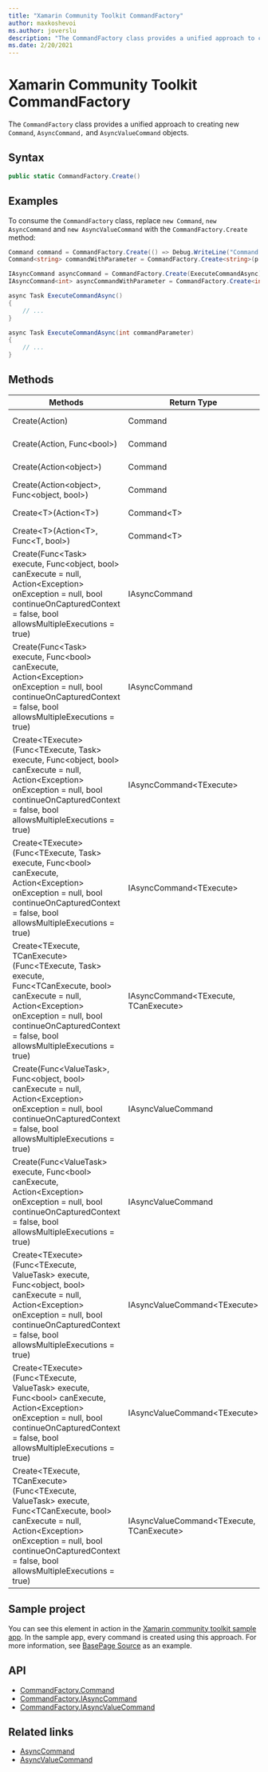 ```yaml
---
title: "Xamarin Community Toolkit CommandFactory"
author: maxkoshevoi
ms.author: joverslu
description: "The CommandFactory class provides a unified approach to creating new Command, AsyncCommand, and AsyncValueCommand objects."
ms.date: 2/20/2021
---
```


# Xamarin Community Toolkit CommandFactory

The `CommandFactory` class provides a unified approach to creating new `Command`, `AsyncCommand,` and `AsyncValueCommand` objects.

## Syntax

```csharp
public static CommandFactory.Create()
```

## Examples

To consume the `CommandFactory` class, replace `new Command`, `new AsyncCommand` and `new AsyncValueCommand` with the `CommandFactory.Create` method:

```csharp
Command command = CommandFactory.Create(() => Debug.WriteLine("Command executed"));
Command<string> commandWithParameter = CommandFactory.Create<string>(p => Debug.WriteLine("Command executed: {0}", p));

IAsyncCommand asyncCommand = CommandFactory.Create(ExecuteCommandAsync)
IAsyncCommand<int> asyncCommandWithParameter = CommandFactory.Create<int>(ExecuteCommandAsync)

async Task ExecuteCommandAsync()
{
    // ...
}

async Task ExecuteCommandAsync(int commandParameter)
{
    // ...
}
```

## Methods

| Methods | Return Type | Description |
| -- | -- | -- |
| Create(Action) | Command | Initializes Xamarin.Forms.Command. |
| Create(Action, Func&lt;bool&gt;) | Command | Initializes Xamarin.Forms.Command. |
| Create(Action&lt;object&gt;) | Command | Initializes Xamarin.Forms.Command. |
| Create(Action&lt;object&gt;, Func&lt;object, bool&gt;) | Command | Initializes Xamarin.Forms.Command. |
| Create&lt;T&gt;(Action&lt;T&gt;) | Command&lt;T&gt; | Initializes Xamarin.Forms.Command&lt;T&gt;. |
| Create&lt;T&gt;(Action&lt;T&gt;, Func&lt;T, bool&gt;) | Command&lt;T&gt; | Initializes Xamarin.Forms.Command&lt;T&gt;. |
| Create(Func&lt;Task&gt; execute, Func&lt;object, bool&gt; canExecute = null, Action&lt;Exception&gt; onException = null, bool continueOnCapturedContext = false, bool allowsMultipleExecutions = true) | IAsyncCommand | Initializes a new instance of IAsyncCommand. |
| Create(Func&lt;Task&gt; execute, Func&lt;bool&gt; canExecute, Action&lt;Exception&gt; onException = null, bool continueOnCapturedContext = false, bool allowsMultipleExecutions = true) | IAsyncCommand | Initializes a new instance of IAsyncCommand. |
| Create&lt;TExecute&gt;(Func&lt;TExecute, Task&gt; execute, Func&lt;object, bool&gt; canExecute = null, Action&lt;Exception&gt; onException = null, bool continueOnCapturedContext = false, bool allowsMultipleExecutions = true) | IAsyncCommand&lt;TExecute&gt; | Initializes a new instance of IAsyncCommand&lt;TExecute&gt;. |
| Create&lt;TExecute&gt;(Func&lt;TExecute, Task&gt; execute, Func&lt;bool&gt; canExecute, Action&lt;Exception&gt; onException = null, bool continueOnCapturedContext = false, bool allowsMultipleExecutions = true) | IAsyncCommand&lt;TExecute&gt; | Initializes a new instance of IAsyncCommand&lt;TExecute&gt;. |
| Create&lt;TExecute, TCanExecute&gt;(Func&lt;TExecute, Task&gt; execute, Func&lt;TCanExecute, bool&gt; canExecute = null, Action&lt;Exception&gt; onException = null, bool continueOnCapturedContext = false, bool allowsMultipleExecutions = true) | IAsyncCommand&lt;TExecute, TCanExecute&gt; | Initializes a new instance of IAsyncCommand&lt;TExecute, TCanExecute&gt;. |
| Create(Func&lt;ValueTask&gt;, Func&lt;object, bool&gt; canExecute = null, Action&lt;Exception&gt; onException = null, bool continueOnCapturedContext = false, bool allowsMultipleExecutions = true) | IAsyncValueCommand | Initializes a new instance of IAsyncValueCommand. |
| Create(Func&lt;ValueTask&gt; execute, Func&lt;bool&gt; canExecute, Action&lt;Exception&gt; onException = null, bool continueOnCapturedContext = false, bool allowsMultipleExecutions = true) | IAsyncValueCommand | Initializes a new instance of IAsyncValueCommand. |
| Create&lt;TExecute&gt;(Func&lt;TExecute, ValueTask&gt; execute, Func&lt;object, bool&gt; canExecute = null, Action&lt;Exception&gt; onException = null, bool continueOnCapturedContext = false, bool allowsMultipleExecutions = true) | IAsyncValueCommand&lt;TExecute&gt; | Initializes a new instance of IAsyncValueCommand&lt;TExecute&gt;. |
| Create&lt;TExecute&gt;(Func&lt;TExecute, ValueTask&gt; execute, Func&lt;bool&gt; canExecute, Action&lt;Exception&gt; onException = null, bool continueOnCapturedContext = false, bool allowsMultipleExecutions = true) | IAsyncValueCommand&lt;TExecute&gt; | Initializes a new instance of IAsyncValueCommand&lt;TExecute&gt;. |
| Create&lt;TExecute, TCanExecute&gt;(Func&lt;TExecute, ValueTask&gt; execute, Func&lt;TCanExecute, bool&gt; canExecute = null, Action&lt;Exception&gt; onException = null, bool continueOnCapturedContext = false, bool allowsMultipleExecutions = true) | IAsyncValueCommand&lt;TExecute, TCanExecute&gt; | Initializes a new instance of IAsyncValueCommand&lt;TExecute, TCanExecute&gt;. |

## Sample project

You can see this element in action in the [Xamarin community toolkit sample app](https://github.com/xamarin/XamarinCommunityToolkit/tree/main/samples/XCT.Sample).
In the sample app, every command is created using this approach. For more information, see [BasePage Source](https://github.com/xamarin/XamarinCommunityToolkit/blob/main/samples/XCT.Sample/Pages/Base/BasePage.cs) as an example.

## API

- [CommandFactory.Command](https://github.com/xamarin/XamarinCommunityToolkit/blob/main/src/CommunityToolkit/Xamarin.CommunityToolkit/ObjectModel/CommandFactory.Command.shared.cs)
- [CommandFactory.IAsyncCommand](https://github.com/xamarin/XamarinCommunityToolkit/blob/main/src/CommunityToolkit/Xamarin.CommunityToolkit/ObjectModel/CommandFactory.IAsyncCommand.shared.cs)
- [CommandFactory.IAsyncValueCommand](https://github.com/xamarin/XamarinCommunityToolkit/blob/main/src/CommunityToolkit/Xamarin.CommunityToolkit/ObjectModel/CommandFactory.IAsyncValueCommand.shared.cs)

## Related links

- [AsyncCommand](asynccommand.md)
- [AsyncValueCommand](asyncvaluecommand.md)
